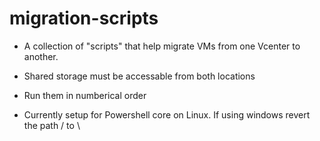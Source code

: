 # migration-scripts

- A collection of "scripts" that help migrate VMs from one Vcenter to another.
- Shared storage must be accessable from both locations

- Run them in numberical order
- Currently setup for Powershell core on Linux.  If using windows revert the path / to \ 
